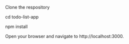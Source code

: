 Clone the respository

cd todo-list-app

npm install

Open your browser and navigate to http://localhost:3000.
